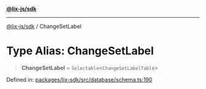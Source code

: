 [**@lix-js/sdk**](../README.md)

***

[@lix-js/sdk](../README.md) / ChangeSetLabel

# Type Alias: ChangeSetLabel

> **ChangeSetLabel** = `Selectable`\<`ChangeSetLabelTable`\>

Defined in: [packages/lix-sdk/src/database/schema.ts:190](https://github.com/opral/monorepo/blob/cf4299047f63a84de437bf67ff42fca1baa00869/packages/lix-sdk/src/database/schema.ts#L190)
